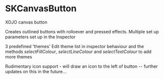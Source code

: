 # SKCanvasButton
XOJO canvas button 

Creates outlined buttons with rolloever and pressed effects.
Multiple set up parameters set up in the Inspector

3 predefined 'themes' 
Edit theme list in inspector behaviour and the methods _selectFillColour_, _selectLineColour_ and _selectTextColour_ to add more themes

Rudimentary icon support - will draw an icon to the left of button -- further updates on this in the future...
